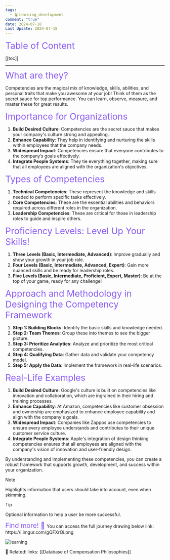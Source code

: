 ```yaml
---
tags:
  - 🪴learning_development
comment: "true"
date: 2024-07-18
Last Upsate: 2024-07-18
---
```

<span style="color: #8A5CF5; font-size: 2em;">
Table of Content
</span>

[[toc]]

---

<span style="color: #8A5CF5; font-size: 2em;">
What are they?
</span>

Competencies are the magical mix of knowledge, skills, abilities, and personal traits that make you awesome at your job! Think of them as the secret sauce for top performance. You can learn, observe, measure, and master these for great results.

<span style="color: #8A5CF5; font-size: 2em;">
Importance for Organizations
</span>

1. **Build Desired Culture**: Competencies are the secret sauce that makes your company's culture strong and appealing.
2. **Enhance Capability**: They help in identifying and nurturing the skills within employees that the company needs.
3. **Widespread Impact**: Competencies ensure that everyone contributes to the company’s goals effectively.
4. **Integrate People Systems**: They tie everything together, making sure that all employees are aligned with the organization's objectives.

<span style="color: #8A5CF5; font-size: 2em;">
Types of Competencies
</span>

1. **Technical Competencies**: These represent the knowledge and skills needed to perform specific tasks effectively.
2. **Core Competencies**: These are the essential abilities and behaviors required across different roles in the organization.
3. **Leadership Competencies**: These are critical for those in leadership roles to guide and inspire others.

<span style="color: #8A5CF5; font-size: 2em;">
Proficiency Levels: Level Up Your Skills!
</span>

1. **Three Levels (Basic, Intermediate, Advanced)**: Improve gradually and show your growth in your job role.
2. **Four Levels (Basic, Intermediate, Advanced, Expert)**: Gain more nuanced skills and be ready for leadership roles.
3. **Five Levels (Basic, Intermediate, Proficient, Expert, Master)**: Be at the top of your game, ready for any challenge!

<span style="color: #8A5CF5; font-size: 2em;">
Approach and Methodology in Designing the Competency Framework
</span>

1. **Step 1: Building Blocks**: Identify the basic skills and knowledge needed.
2. **Step 2: Team Themes**: Group these into themes to see the bigger picture.
3. **Step 3: Prioritize Analytics**: Analyze and prioritize the most critical competencies.
4. **Step 4: Qualifying Data**: Gather data and validate your competency model.
5. **Step 5: Apply the Data**: Implement the framework in real-life scenarios.

<span style="color: #8A5CF5; font-size: 2em;">
Real-Life Examples
</span>

1. **Build Desired Culture**: Google's culture is built on competencies like innovation and collaboration, which are ingrained in their hiring and training processes.
2. **Enhance Capability**: At Amazon, competencies like customer obsession and ownership are emphasized to enhance employee capability and align with the company's goals.
3. **Widespread Impact**: Companies like Zappos use competencies to ensure every employee understands and contributes to their unique customer service culture.
4. **Integrate People Systems**: Apple's integration of design thinking competencies ensures that all employees are aligned with the company's vision of innovation and user-friendly design.

By understanding and implementing these competencies, you can create a robust framework that supports growth, development, and success within your organization.

> [!NOTE]
> Highlights information that users should take into account, even when skimming.

> [!TIP]
> Optional information to help a user be more successful.

<span style="color: #8A5CF5; font-size: 1.5em;">
Find more! 🍿
</span>
You can access the full journey drawing below link: https://i.imgur.com/gQFXrQi.png

![learning](https://i.imgur.com/gQFXrQi.png)

🔑 Related:
links: [[Database of Compensation Philosophies]]
